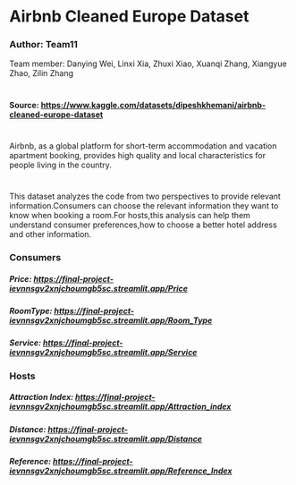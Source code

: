 # Airbnb Cleaned Europe Dataset
### Author: Team11
Team member: Danying Wei, Linxi Xia, Zhuxi Xiao, Xuanqi Zhang, Xiangyue Zhao, Zilin Zhang
#
#### Source: https://www.kaggle.com/datasets/dipeshkhemani/airbnb-cleaned-europe-dataset
#
Airbnb, as a global platform for short-term accommodation and vacation apartment booking, provides high quality and local characteristics for people living in the country.
#
This dataset analyzes the code from two perspectives to provide relevant information.Consumers can choose the relevant information they want to know when booking a room.For hosts,this analysis can help them understand consumer preferences,how to choose a better hotel address and other information.
### Consumers
##### Price: https://final-project-ievnnsgv2xnjchoumgb5sc.streamlit.app/Price
##### RoomType: https://final-project-ievnnsgv2xnjchoumgb5sc.streamlit.app/Room_Type
##### Service: https://final-project-ievnnsgv2xnjchoumgb5sc.streamlit.app/Service
### Hosts
##### Attraction Index: https://final-project-ievnnsgv2xnjchoumgb5sc.streamlit.app/Attraction_index
##### Distance: https://final-project-ievnnsgv2xnjchoumgb5sc.streamlit.app/Distance
##### Reference: https://final-project-ievnnsgv2xnjchoumgb5sc.streamlit.app/Reference_Index
